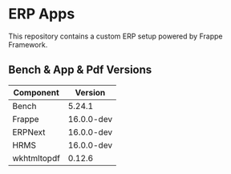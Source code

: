 # ERP Apps

This repository contains a custom ERP setup powered by Frappe Framework.

## Bench & App & Pdf Versions

| Component   | Version            |
|-------------|--------------------|
| Bench       | 5.24.1             |
| Frappe      | 16.0.0-dev         |
| ERPNext     | 16.0.0-dev         |
| HRMS        | 16.0.0-dev         |
| wkhtmltopdf | 0.12.6             |
